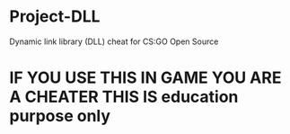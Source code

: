 # Project-DLL
Dynamic link library (DLL) cheat for CS:GO Open Source

# IF YOU USE THIS IN GAME YOU ARE A CHEATER THIS IS education purpose only
